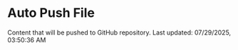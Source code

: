 # Auto Push File

Content that will be pushed to GitHub repository.
Last updated: 07/29/2025, 03:50:36 AM